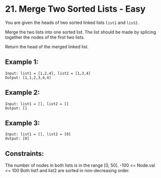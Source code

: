 # 21. Merge Two Sorted Lists - Easy

You are given the heads of two sorted linked lists `list1` and `list2`.

Merge the two lists into one sorted list. The list should be made by splicing together the nodes of the first two lists.

Return the head of the merged linked list.

 
## Example 1:
```
Input: list1 = [1,2,4], list2 = [1,3,4]
Output: [1,1,2,3,4,4]
```

## Example 2:
```
Input: list1 = [], list2 = []
Output: []
```

## Example 3:
```
Input: list1 = [], list2 = [0]
Output: [0]
``` 

## Constraints:
The number of nodes in both lists is in the range [0, 50].
-100 <= Node.val <= 100
Both list1 and list2 are sorted in non-decreasing order. 